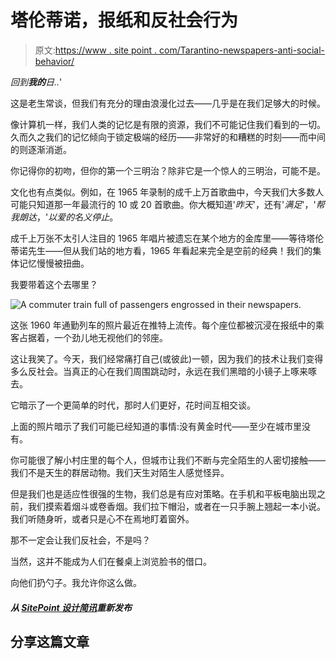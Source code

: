# 塔伦蒂诺，报纸和反社会行为

> 原文:[https://www . site point . com/Tarantino-newspapers-anti-social-behavior/](https://www.sitepoint.com/tarantino-newspapers-antisocial-behavior/)

*回到**我的**日..*'

这是老生常谈，但我们有充分的理由浪漫化过去——几乎是在我们足够大的时候。

像计算机一样，我们人类的记忆是有限的资源，我们不可能记住我们看到的一切。久而久之我们的记忆倾向于锁定极端的经历——非常好的和糟糕的时刻——而中间的则逐渐消逝。

你记得你的初吻，但你的第一个三明治？除非它是一个惊人的三明治，可能不是。

文化也有点类似。例如，在 1965 年录制的成千上万首歌曲中，今天我们大多数人可能只知道那一年最流行的 10 或 20 首歌曲。你大概知道'*昨天*'，还有'*满足*'，'*帮我朗达*，'*以爱的名义停止*。

成千上万张不太引人注目的 1965 年唱片被遗忘在某个地方的金库里——等待塔伦蒂诺先生——但从我们站的地方看，1965 年看起来完全是空前的经典！我们的集体记忆慢慢被扭曲。

我要带着这个去哪里？

![A commuter train full of passengers engrossed in their newspapers.](../Images/be53ccb5995b308568d47e21666da09e.png)

这张 1960 年通勤列车的照片最近在推特上流传。每个座位都被沉浸在报纸中的乘客占据着，一个劲儿地无视他们的邻座。

这让我笑了。今天，我们经常痛打自己(或彼此)一顿，因为我们的技术让我们变得多么反社会。当真正的心在我们周围跳动时，永远在我们黑暗的小镜子上啄来啄去。

它暗示了一个更简单的时代，那时人们更好，花时间互相交谈。

上面的照片暗示了我们可能已经知道的事情:没有黄金时代——至少在城市里没有。

你可能很了解小村庄里的每个人，但城市让我们不断与完全陌生的人密切接触——我们不是天生的群居动物。我们天生对陌生人感觉怪异。

但是我们也是适应性很强的生物，我们总是有应对策略。在手机和平板电脑出现之前，我们摸索着烟斗或卷香烟。我们拉下帽沿，或者在一只手腕上翘起一本小说。我们听随身听，或者只是心不在焉地盯着窗外。

那不一定会让我们反社会，不是吗？

当然，这并不能成为人们在餐桌上浏览脸书的借口。

向他们扔勺子。我允许你这么做。

##### 从 [SitePoint 设计简讯](https://www.sitepoint.com/newsletter/)重新发布

## 分享这篇文章